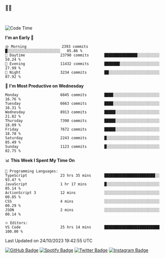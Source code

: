 ### 🤙🍺

<!-- <a href="https://github-readme-stats.vercel.app/api?username=hzak2xx&count_private=true&show_icons=true&theme=dracula">
  <img align="center" src="https://github-readme-stats.vercel.app/api?username=hzak2xx&count_private=true&show_icons=true&theme=dracula" />
</a>
</br> -->
</br>

<!--START_SECTION:waka-->
![Code Time](http://img.shields.io/badge/Code%20Time-2%2C865%20hrs%2028%20mins-blue)

**I'm an Early 🐤** 

```text
🌞 Morning                2393 commits        █░░░░░░░░░░░░░░░░░░░░░░░░   05.86 % 
🌆 Daytime                23790 commits       ███████████████░░░░░░░░░░   58.24 % 
🌃 Evening                11432 commits       ███████░░░░░░░░░░░░░░░░░░   27.99 % 
🌙 Night                  3234 commits        ██░░░░░░░░░░░░░░░░░░░░░░░   07.92 % 
```
📅 **I'm Most Productive on Wednesday** 

```text
Monday                   6845 commits        ████░░░░░░░░░░░░░░░░░░░░░   16.76 % 
Tuesday                  6663 commits        ████░░░░░░░░░░░░░░░░░░░░░   16.31 % 
Wednesday                8913 commits        █████░░░░░░░░░░░░░░░░░░░░   21.82 % 
Thursday                 7390 commits        █████░░░░░░░░░░░░░░░░░░░░   18.09 % 
Friday                   7672 commits        █████░░░░░░░░░░░░░░░░░░░░   18.78 % 
Saturday                 2243 commits        █░░░░░░░░░░░░░░░░░░░░░░░░   05.49 % 
Sunday                   1123 commits        █░░░░░░░░░░░░░░░░░░░░░░░░   02.75 % 
```


📊 **This Week I Spent My Time On** 

```text
💬 Programming Languages: 
TypeScript               23 hrs 35 mins      ███████████████████████░░   93.47 % 
JavaScript               1 hr 17 mins        █░░░░░░░░░░░░░░░░░░░░░░░░   05.14 % 
ActionScript 3           12 mins             ░░░░░░░░░░░░░░░░░░░░░░░░░   00.85 % 
CSS                      4 mins              ░░░░░░░░░░░░░░░░░░░░░░░░░   00.29 % 
JSON                     2 mins              ░░░░░░░░░░░░░░░░░░░░░░░░░   00.14 % 

🔥 Editors: 
VS Code                  25 hrs 14 mins      █████████████████████████   100.00 % 
```


 Last Updated on 24/10/2023 19:42:55 UTC
<!--END_SECTION:waka-->

[![GitHub Badge](https://img.shields.io/badge/GitHub-100000?style=for-the-badge&logo=github&logoColor=white)](https://github.com/hzak2xx)
[![Spotify Badge](https://img.shields.io/badge/Spotify-1ED760?&style=for-the-badge&logo=spotify&logoColor=white)](https://open.spotify.com/user/uf90s6sbbh75a1mt44clkhkvf)
[![Twitter Badge](https://img.shields.io/badge/Twitter-1DA1F2?style=for-the-badge&logo=twitter&logoColor=white)](https://twitter.com/hzak2xx)
[![Instagram Badge](https://img.shields.io/badge/Instagram-E4405F?style=for-the-badge&logo=instagram&logoColor=white)](https://www.instagram.com/hzak2xx/)
